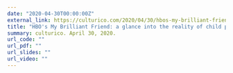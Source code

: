```yaml
---
date: "2020-04-30T00:00:00Z"
external_link: https://culturico.com/2020/04/30/hbos-my-brilliant-friend-a-glance-into-the-reality-of-child-prodigies/
title: "HBO's My Brilliant Friend: a glance into the reality of child prodigies"
summary: culturico. April 30, 2020.
url_code: ""
url_pdf: ""
url_slides: ""
url_video: ""
---
```


